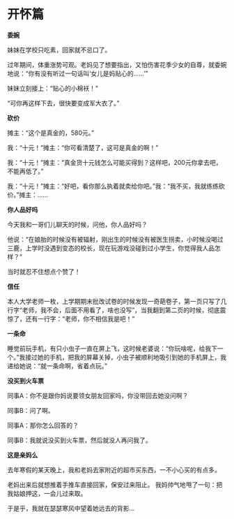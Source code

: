 # 开怀篇

**委婉**

妹妹在学校只吃素，回家就不忌口了。 

过年期间，体重涨势可观。老妈见了想要指出，又怕伤害花季少女的自尊，就委婉地说：“你有没有听过一句话叫‘女儿是妈贴心的……’” 

妹妹立刻接上：“贴心的小棉袄！” 

“可你再这样下去，很快要变成军大衣了。” 

**砍价**

摊主：“这个是真金的，580元。” 

我：“十元！”摊主：“你可看清楚了，这可是真金的啊！” 

我：“十元！”摊主：“真金货十元钱怎么可能买得到？这样吧，200元你拿去吧，不能再低了。” 

我：“十元！”摊主：“好吧，看你那么执着就卖给你吧。”我：“我不买，我就练练砍价。”摊主：…… 

**你人品好吗**

今天我和一哥们儿聊天的时候，问他，你人品好吗？ 

他说：“在娘胎的时候没有被辐射，刚出生的时候没有被医生拐卖，小时候没喝过三鹿，上学时没遇到变态的校长，现在玩游戏没碰到过小学生，你觉得我人品怎样？” 

当时就忍不住想点个赞了！ 

**信任**

本人大学老师一枚，上学期期末批改试卷的时候发现一奇葩卷子，第一页只写了几行字“老师，我不会，后面不用看了，啥也没写”，当我翻到第二页的时候，彻底震惊了，还有一行字：“老师，你不相信我是吧！” 

**一条命**

睡觉前玩手机，有只小虫子一直在屏上飞，这时候老婆说：“你玩啥呢，给我下一个。”我接过她的手机，把我的屏幕关掉，小虫子被顺利地吸引到她的手机屏上，我递给她说：“就一条命啊，省着点玩。” 

**没买到火车票**

同事A：你不是跟你妈说要领女朋友回家吗，你没带回去她没问啊？ 

同事B：问了啊。 

同事A：那你怎么回答的？ 

同事B：我就说没买到火车票，然后就没人再问我了。 

**这是亲妈么**

去年寒假的某天晚上，我和老妈去家附近的超市买东西，一不小心买的有点多。 

老妈出来后就想推着手推车直接回家，保安过来阻止。 我妈帅气地甩了一句：把我姑娘押这，一会儿过来取。 

于是乎，我就在瑟瑟寒风中望着她远去的背影…